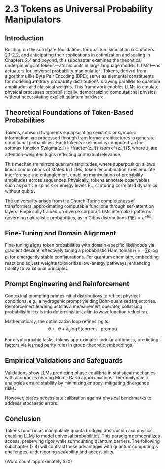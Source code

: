 # 2.3 Tokens as Universal Probability Manipulators

## Introduction

Building on the surrogate foundations for quantum simulation in Chapters 2.1-2.2, and anticipating their applications in optimization and scaling in Chapters 2.4 and beyond, this subchapter examines the theoretical underpinnings of tokens—atomic units in large language models (LLMs)—as actuators for universal probability manipulation. Tokens, derived from algorithms like Byte Pair Encoding (BPE), serve as elemental constituents for modeling arbitrary probability distributions, drawing parallels to quantum amplitudes and classical weights. This framework enables LLMs to emulate physical processes probabilistically, democratizing computational physics without necessitating explicit quantum hardware.

## Theoretical Foundations of Token-Based Probabilities

Tokens, subword fragments encapsulating semantic or symbolic information, are processed through transformer architectures to generate conditional probabilities. Each token's likelihood is computed via the softmax function $\sigma(z_i) = \frac{e^{z_i}}{\sum e^{z_j}}$, where $z_i$ are attention-weighted logits reflecting contextual relevance.

This mechanism mirrors quantum amplitudes, where superposition allows linear combinations of states. In LLMs, token recombination rules emulate interference and entanglement, enabling manipulation of probability amplitudes across sequences. Physically, tokens annotate observables such as particle spins $s$ or energy levels $E_n$, capturing correlated dynamics without qubits.

The universality arises from the Church-Turing completeness of transformers, approximating computable functions through self-attention layers. Empirically trained on diverse corpora, LLMs internalize patterns governing naturalistic probabilities, as in Gibbs distributions $P(E) \propto e^{-\beta E}$.

## Fine-Tuning and Domain Alignment

Fine-tuning aligns token probabilities with domain-specific likelihoods via gradient descent, effectively tuning a probabilistic Hamiltonian $\hat{H} = -\sum p_i \log p_i$ for emergently stable configurations. For quantum chemistry, embedding reactions adjusts weights to prioritize low-energy pathways, enhancing fidelity to variational principles.

## Prompt Engineering and Reinforcement

Contextual prompting primes initial distributions to reflect physical conditions, e.g., a hydrogenic prompt yielding Bohr-quantized trajectories. Reinforcement learning acts as a measurement operator, collapsing probabilistic locals into deterministics, akin to wavefunction reduction.

Mathematically, the optimization loop refines logits:
$$
\theta \leftarrow \theta + \nabla_\theta \log P(\text{correct} \mid \text{prompt})
$$

For cryptographic tasks, tokens approximate modular arithmetic, predicting factors via learned parity rules in group-theoretic embeddings.

## Empirical Validations and Safeguards

Validations show LLMs predicting phase equilibria in statistical mechanics with accuracies nearing Monte Carlo approximations. Thermodynamic analogies ensure stability by minimizing entropy, mitigating divergence risks.

However, biases necessitate calibration against physical benchmarks to address stochastic errors.

## Conclusion

Tokens function as manipulable quanta bridging abstraction and physics, enabling LLMs to model universal probabilities. This paradigm democratizes access, preserving rigor while surmounting quantum barriers. The following subchapter (2.4) will contrast these advantages with quantum computing's challenges, underscoring scalability and accessibility.

(Word count: approximately 550)